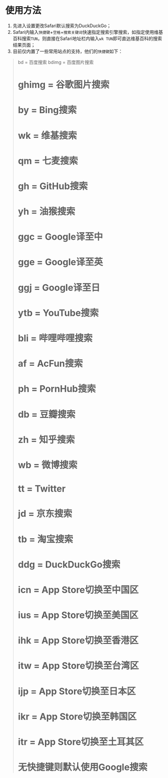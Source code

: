 # 使用方法

1. 先进入设置更改Safari默认搜索为DuckDuckGo；
2. Safari内输入`快捷键`+`空格`+`搜索关键词`快速指定搜索引擎搜索，如指定使用维基百科搜索`TUN`，则直接在Safari地址栏内输入`wk TUN`即可直达维基百科的搜索结果页面；
3. 目前仅内置了一些常用站点的支持，他们的`快捷键`如下：

> bd = 百度搜索
> bdimg = 百度图片搜索
># ghimg = 谷歌图片搜索
># by = Bing搜索
># wk = 维基搜索
># qm = 七麦搜索
># gh = GitHub搜索
># yh = 油猴搜索
># ggc = Google译至中
># gge = Google译至英
># ggj = Google译至日
># ytb = YouTube搜索
># bli = 哔哩哔哩搜索
># af = AcFun搜索
># ph = PornHub搜索
># db = 豆瓣搜索
># zh = 知乎搜索
># wb = 微博搜索
># tt = Twitter
># jd = 京东搜索
># tb = 淘宝搜索
># ddg = DuckDuckGo搜索
># icn = App Store切换至中国区
># ius = App Store切换至美国区
># ihk = App Store切换至香港区
># itw = App Store切换至台湾区 
># ijp = App Store切换至日本区
># ikr = App Store切换至韩国区 
># itr = App Store切换至土耳其区
># 无快捷键则默认使用Google搜索
